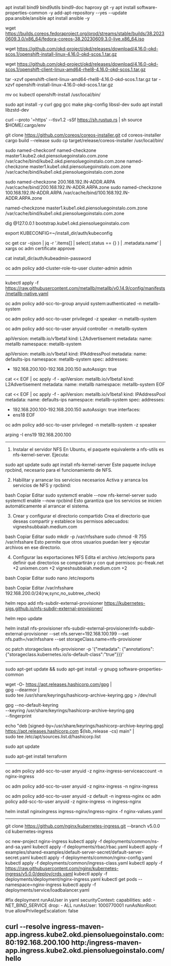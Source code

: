apt install bind9 bind9utils bind9-doc haproxy git -y
apt install software-properties-common -y
add-apt-repository --yes --update ppa:ansible/ansible
apt install ansible -y


wget https://builds.coreos.fedoraproject.org/prod/streams/stable/builds/38.20230609.3.0/x86_64/fedora-coreos-38.20230609.3.0-live.x86_64.iso

wget https://github.com/okd-project/okd/releases/download/4.16.0-okd-scos.1/openshift-install-linux-4.16.0-okd-scos.1.tar.gz

wget https://github.com/okd-project/okd/releases/download/4.16.0-okd-scos.1/openshift-client-linux-amd64-rhel8-4.16.0-okd-scos.1.tar.gz

tar -xzvf openshift-client-linux-amd64-rhel8-4.16.0-okd-scos.1.tar.gz
tar -xzvf openshift-install-linux-4.16.0-okd-scos.1.tar.gz


mv oc kubectl openshift-install /usr/local/bin/


sudo apt install -y curl gpg gcc make pkg-config libssl-dev
sudo apt install libzstd-dev

curl --proto '=https' --tlsv1.2 -sSf https://sh.rustup.rs | sh
source $HOME/.cargo/env

git clone https://github.com/coreos/coreos-installer.git
cd coreos-installer
cargo build --release
sudo cp target/release/coreos-installer /usr/local/bin/


sudo named-checkconf
named-checkzone master1.kube2.okd.piensoluegoinstalo.com.zone /var/cache/bind/kube2.okd.piensoluegoinstalo.com.zone
named-checkzone master1.kube1.okd.piensoluegoinstalo.com.zone /var/cache/bind/kube1.okd.piensoluegoinstalo.com.zone

sudo named-checkzone 200.168.192.IN-ADDR.ARPA /var/cache/bind/200.168.192.IN-ADDR.ARPA.zone
sudo named-checkzone 100.168.192.IN-ADDR.ARPA /var/cache/bind/100.168.192.IN-ADDR.ARPA.zone


named-checkzone master1.kube1.okd.piensoluegoinstalo.com.zone /var/cache/bind/kube1.okd.piensoluegoinstalo.com.zone



dig @127.0.0.1 bootstrap.kube1.okd.piensoluegoinstalo.com



export KUBECONFIG=~/install_dir/auth/kubeconfig

oc get csr -ojson | jq -r '.items[] | select(.status == {} ) | .metadata.name' | xargs oc adm certificate approve



cat install_dir/auth/kubeadmin-password

oc adm policy add-cluster-role-to-user cluster-admin admin



----


kubectl apply -f https://raw.githubusercontent.com/metallb/metallb/v0.14.9/config/manifests/metallb-native.yaml


oc adm policy add-scc-to-group anyuid system:authenticated  -n metallb-system


oc adm policy add-scc-to-user privileged  -z speaker -n metallb-system


oc adm policy add-scc-to-user anyuid controller -n metallb-system


apiVersion: metallb.io/v1beta1
kind: L2Advertisement
metadata:
  name: metallb
  namespace: metallb-system


apiVersion: metallb.io/v1beta1
kind: IPAddressPool
metadata:
  name: defaults-ips
  namespace: metallb-system
spec:
  addresses:
  - 192.168.200.100-192.168.200.150
  autoAssign: true


cat << EOF | oc apply -f -
apiVersion: metallb.io/v1beta1
kind: L2Advertisement
metadata:
  name: metallb
  namespace: metallb-system
EOF


cat << EOF | oc apply -f -
apiVersion: metallb.io/v1beta1
kind: IPAddressPool
metadata:
  name: defaults-ips
  namespace: metallb-system
spec:
  addresses:
  - 192.168.200.100-192.168.200.150
  autoAssign: true
  interfaces:
  - ens18
EOF


oc adm policy add-scc-to-user privileged -n metallb-system -z speaker

arping -I ens19 192.168.200.100

--------
1. Instalar el servidor NFS
En Ubuntu, el paquete equivalente a nfs-utils es nfs-kernel-server. Ejecuta:​

sudo apt update
sudo apt install nfs-kernel-server
Este paquete incluye rpcbind, necesario para el funcionamiento de NFS.​

2. Habilitar y arrancar los servicios necesarios
Activa y arranca los servicios de NFS y rpcbind:​

bash
Copiar
Editar
sudo systemctl enable --now nfs-kernel-server
sudo systemctl enable --now rpcbind
Esto garantiza que los servicios se inicien automáticamente al arrancar el sistema.​

3. Crear y configurar el directorio compartido
Crea el directorio que deseas compartir y establece los permisos adecuados:​
vigneshsubbaiah.medium.com


bash
Copiar
Editar
sudo mkdir -p /var/nfsshare
sudo chmod -R 755 /var/nfsshare
Esto permite que otros usuarios puedan leer y ejecutar archivos en ese directorio.​

4. Configurar las exportaciones NFS
Edita el archivo /etc/exports para definir qué directorios se compartirán y con qué permisos:​
pc-freak.net
+2
unixmen.com
+2
vigneshsubbaiah.medium.com
+2

bash
Copiar
Editar
sudo nano /etc/exports


bash
Copiar
Editar
/var/nfsshare 192.168.200.0/24(rw,sync,no_subtree_check)



helm repo add nfs-subdir-external-provisioner https://kubernetes-sigs.github.io/nfs-subdir-external-provisioner/

helm repo update

helm install nfs-provisioner nfs-subdir-external-provisioner/nfs-subdir-external-provisioner --set nfs.server=192.168.100.199 --set nfs.path=/var/nfsshare --set storageClass.name=nfs-provisioner

oc patch storageclass nfs-provisioner -p '{"metadata": {"annotations":{"storageclass.kubernetes.io/is-default-class":"true"}}}'



---
sudo apt-get update && sudo apt-get install -y gnupg software-properties-common

wget -O- https://apt.releases.hashicorp.com/gpg | \
gpg --dearmor | \
sudo tee /usr/share/keyrings/hashicorp-archive-keyring.gpg > /dev/null

gpg --no-default-keyring \
--keyring /usr/share/keyrings/hashicorp-archive-keyring.gpg \
--fingerprint

echo "deb [signed-by=/usr/share/keyrings/hashicorp-archive-keyring.gpg] \
https://apt.releases.hashicorp.com $(lsb_release -cs) main" | \
sudo tee /etc/apt/sources.list.d/hashicorp.list

sudo apt update

sudo apt-get install terraform


---



   oc adm policy add-scc-to-user anyuid -z nginx-ingress-serviceaccount -n nginx-ingress

   oc adm policy add-scc-to-user anyuid -z nginx-ingress -n nginx-ingress




oc adm policy add-scc-to-user anyuid -z default -n ingress-nginx
oc adm policy add-scc-to-user anyuid -z nginx-ingress -n ingress-nginx


helm install nginxingress ingress-nginx/ingress-nginx -f nginx-values.yaml



----
git clone https://github.com/nginx/kubernetes-ingress.git --branch v5.0.0
cd kubernetes-ingress


oc new-project  nginx-ingress
kubectl apply -f deployments/common/ns-and-sa.yaml
kubectl apply -f deployments/rbac/rbac.yaml
kubectl apply -f examples/shared-examples/default-server-secret/default-server-secret.yaml
kubectl apply -f deployments/common/nginx-config.yaml
kubectl apply -f deployments/common/ingress-class.yaml
kubectl apply -f https://raw.githubusercontent.com/nginx/kubernetes-ingress/v5.0.0/deploy/crds.yaml
kubectl apply -f deployments/deployment/nginx-ingress.yaml
kubectl get pods --namespace=nginx-ingress
kubectl apply -f deployments/service/loadbalancer.yaml

#fix deployment runAsUser in yaml
securityContext:
  capabilities:
    add:
      - NET_BIND_SERVICE
    drop:
      - ALL
  runAsUser: 1000770001
  runAsNonRoot: true
  allowPrivilegeEscalation: false



curl --resolve ingress-maven-app.ingress.kube2.okd.piensoluegoinstalo.com:80:192.168.200.100 http:/ingress-maven-app.ingress.kube2.okd.piensoluegoinstalo.com/hello
----



